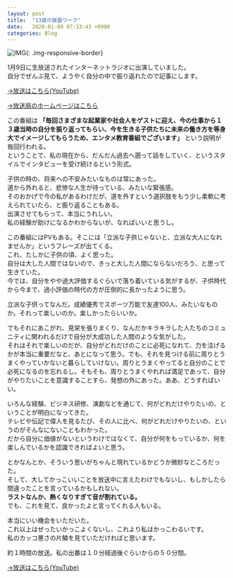 ```yaml
---
layout: post
title:  "13歳の披露ワーク"
date:   2020-01-09 07:33:43 +0900
categories: Blog
---
```


![IMG]({{site.baseurl}}/img/20200109_01.png){: .img-responsive-border} 


1月9日に生放送されたインターネットラジオに出演していました。  
自分でぜんぶ見て、ようやく自分の中で振り返れたので記事にします。

[→放送はこちら(YouTube)](https://youtu.be/psZrcJDMVnw)

[→放送局のホームページはこちら](http://cwave.jp/)

この番組は **「毎回さまざまな起業家や社会人をゲストに迎え、今の仕事から１３歳当時の自分を振り返ってもらい、今を生きる子供たちに未来の働き方を等身大でイメージしてもらうため、エンタメ教育番組でございます」** という説明が毎回行われる。  
ということで、私の現在から、だんだん過去へ遡って話をしていく、というスタイルでインタビューを受け続けるという形式。

子供の時の、将来への不安みたいなものは常にあった。  
道から外れると、悲惨な人生が待っている、みたいな緊張感。  
そのおかげで今の私があるわけだが、道を外すという選択肢をもう少し柔軟に考えられていたら、と振り返ることもある。  
出演させてもらって、本当にうれしい。  
私の経験が助けになるかわからないが、なればいいと思うし。

この番組にはPVもある。そこには「立派な子供じゃないと、立派な大人になれませんか」というフレーズが出てくる。  
これ、たしかに子供の頃、よく思った。  
自分は大した人間ではないので、きっと大した人間にならないだろう、と思って生きていた。  
今では、自分をやや過大評価するぐらいで落ち着いている気がするが、子供時代から今まで、過小評価の時代の方が圧倒的に長かったように思う。

立派な子供ってなんだ。成績優秀でスポーツ万能で友達100人、みたいなものか。それって楽しいのか。楽しかったらいいか。

でもそれにあこがれ、見栄を張りまくり、なんだかキラキラした人たちのコミュニティに関われるだけで自分が大成功した人間のような気がした。  
それはそれで楽しいのだが、自分がどれだけのことに必死になれて、力を注げるかが本当に重要だなと、あとになって思う。でも、それを見つける前に周りとうまくやっていかないと暮らしていけない。周りとうまくやってると自分のことで必死になるのを忘れるし。そもそも、周りとうまくやれれば満足であって、自分がやりたいことを意識することすら、発想の外にあった。ああ、どうすればいい。

いろんな経験、ビジネス研修、演劇などを通じて、何がどれだけやりたいの、ということが明白になってきた。  
テレビや伝記で偉人を見るたび、その人に比べ、何がどれだけやりたいの、というのがそんなにないこともわかった。  
だから自分に価値がないというわけではなくて、自分が何をもっているか、何を楽しんでいるかを認識できればよいと思う。

とかなんとか、そういう思いがちゃんと現れているかどうか微妙なところだった。  
そして、大してかっこいいことを放送中に言えたわけでもないし、もしかしたら間違ったことを言っているかもしれない。  
**ラストなんか、熱くなりすぎて音が割れている。**  
でも、これを見て、良かったよと言ってくれる人もいる。

本当にいい機会をいただいた。  
これ以上はぜったいかっこよくないし、これより私はかっこわるいです。  
私のカッコ悪さの片鱗を見ていただければと思います。

約１時間の放送。私の出番は１０分経過後ぐらいからの５０分間。

[→放送はこちら(YouTube)](https://youtu.be/psZrcJDMVnw)
